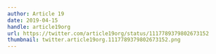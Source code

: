 ```yaml
---
author: Article 19
date: 2019-04-15
handle: article19org
url: https://twitter.com/article19org/status/1117789379802673152
thumbnail: twitter.article19org.1117789379802673152.png
---
```

